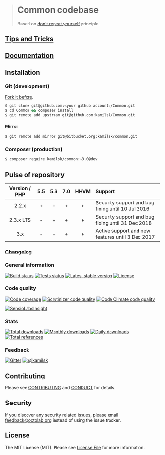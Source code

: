 > # Common codebase
>
> Based on [don’t repeat yourself](https://en.wikipedia.org/wiki/Don%27t_repeat_yourself) principle.

## [Tips and Tricks](docs/TipsAndTricks.md)

## [Documentation](http://kamilsk.github.io/Common/)

## Installation

### Git (development)

[Fork it before](https://github.com/kamilsk/Common/fork).

```bash
$ git clone git@github.com:<your github account>/Common.git
$ cd Common && composer install
$ git remote add upstream git@github.com:kamilsk/Common.git
```

#### Mirror

```bash
$ git remote add mirror git@bitbucket.org:kamilsk/common.git
```

### Composer (production)

```bash
$ composer require kamilsk/common:~3.0@dev
```

## Pulse of repository

| Version / PHP | 5.5 | 5.6 | 7.0 | HHVM | Support                                           |
|:-------------:|:---:|:---:|:---:|:----:|:--------------------------------------------------|
| 2.2.x         | +   | +   | +   | +    | Security support and bug fixing until 10 Jul 2016 |
| 2.3.x LTS     | -   | +   | +   | +    | Security support and bug fixing until 31 Dec 2018 |
| 3.x           | -   | -   | +   | +    | Active support and new features until 3 Dec 2017  |

### [Changelog](CHANGELOG.md)

### General information

[![Build status](https://travis-ci.org/kamilsk/Common.svg?branch=3.x)](https://travis-ci.org/kamilsk/Common)
[![Tests status](http://php-eye.com/badge/kamilsk/common/tested.svg?branch=3.x)](http://php-eye.com/package/kamilsk/common)
[![Latest stable version](https://poser.pugx.org/kamilsk/common/v/stable.png)](https://packagist.org/packages/kamilsk/common)
[![License](https://poser.pugx.org/kamilsk/common/license.png)](https://packagist.org/packages/kamilsk/common)

### Code quality

[![Code coverage](https://scrutinizer-ci.com/g/kamilsk/Common/badges/coverage.png?b=3.x)](https://scrutinizer-ci.com/g/kamilsk/Common/?branch=3.x)
[![Scrutinizer code quality](https://scrutinizer-ci.com/g/kamilsk/Common/badges/quality-score.png?b=3.x)](https://scrutinizer-ci.com/g/kamilsk/Common/?branch=3.x)
[![Code Climate code quality](https://codeclimate.com/github/kamilsk/Common/badges/gpa.svg)](https://codeclimate.com/github/kamilsk/Common)

[![SensioLabsInsight](https://insight.sensiolabs.com/projects/37088460-5995-43cd-9dcb-920ca502984d/big.png)](https://insight.sensiolabs.com/projects/37088460-5995-43cd-9dcb-920ca502984d)

### Stats

[![Total downloads](https://poser.pugx.org/kamilsk/common/downloads.png)](https://packagist.org/packages/kamilsk/common)
[![Monthly downloads](https://poser.pugx.org/kamilsk/common/d/monthly.png)](https://packagist.org/packages/kamilsk/common)
[![Daily downloads](https://poser.pugx.org/kamilsk/common/d/daily.png)](https://packagist.org/packages/kamilsk/common)
[![Total references](https://www.versioneye.com/php/kamilsk:common/reference_badge.svg)](https://www.versioneye.com/php/kamilsk:common/references)

### Feedback

[![Gitter](https://badges.gitter.im/Join%20Chat.svg)](https://gitter.im/kamilsk/small-tools?utm_source=badge&utm_medium=badge&utm_campaign=pr-badge)
[![@ikamilsk](https://img.shields.io/badge/author-%40ikamilsk-blue.svg)](https://twitter.com/ikamilsk)

## Contributing

Please see [CONTRIBUTING](CONTRIBUTING.md) and [CONDUCT](CONDUCT.md) for details.

## Security

If you discover any security related issues, please email feedback@octolab.org instead of using the issue tracker.

## License

The MIT License (MIT). Please see [License File](LICENSE.md) for more information.
